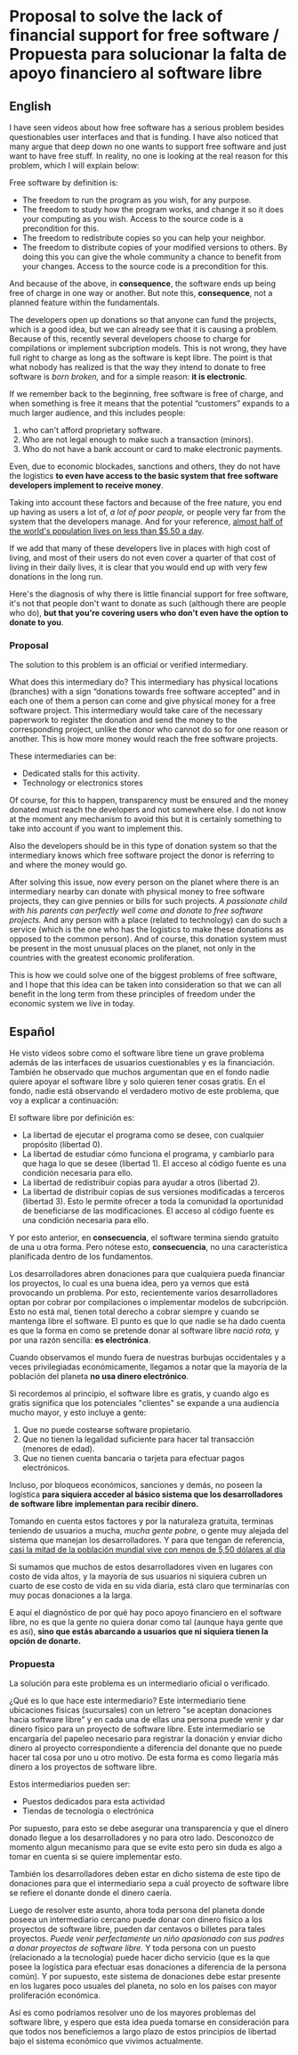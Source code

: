 # Proposal to solve the lack of financial support for free software / Propuesta para solucionar la falta de apoyo financiero al software libre

## English
I have seen videos about how free software has a serious problem besides questionables user interfaces and that is funding.
I have also noticed that many argue that deep down no one wants to support free software and just want to have free stuff.
In reality, no one is looking at the real reason for this problem, which I will explain below:

Free software by definition is:

* The freedom to run the program as you wish, for any purpose.
* The freedom to study how the program works, and change it so it does your computing as you wish. Access to the source code is a precondition for this.
* The freedom to redistribute copies so you can help your neighbor.
* The freedom to distribute copies of your modified versions to others. By doing this you can give the whole community a chance to benefit from your changes. Access to the source code is a precondition for this.

And because of the above, in **consequence**, the software ends up being free of charge in one way or another. But note this, **consequence**, not a planned feature within the fundamentals.

The developers open up donations so that anyone can fund the projects, which is a good idea, but we can already see that it is causing a problem. Because of this, recently several developers choose to charge for compilations or implement subcription models. This is not wrong, they have full right to charge as long as the software is kept libre. The point is that what nobody has realized is that the way they intend to donate to free software is *born broken,* and for a simple reason: **it is electronic**.

If we remember back to the beginning, free software is free of charge, and when something is free it means that the potential “customers” expands to a much larger audience, and this includes people:
1. who can't afford proprietary software.
2. Who are not legal enough to make such a transaction (minors).
3. Who do not have a bank account or card to make electronic payments.

Even, due to economic blockades, sanctions and others, they do not have the logistics **to even have access to the basic system that free software developers implement to receive money**.

Taking into account these factors and because of the free nature, you end up having as users a lot of, *a lot of poor people,* or people very far from the system that the developers manage. And for your reference, [almost half of the world's population lives on less than $5.50 a day](https://www.bancomundial.org/es/news/press-release/2018/10/17/nearly-half-the-world-lives-on-less-than-550-a-day).

If we add that many of these developers live in places with high cost of living, and most of their users do not even cover a quarter of that cost of living in their daily lives, it is clear that you would end up with very few donations in the long run.

Here's the diagnosis of why there is little financial support for free software, it's not that people don't want to donate as such (although there are people who do), **but that you're covering users who don't even have the option to donate to you**.

### Proposal

The solution to this problem is an official or verified intermediary. 

What does this intermediary do? This intermediary has physical locations (branches) with a sign “donations towards free software accepted” and in each one of them a person can come and give physical money for a free software project. This intermediary would take care of the necessary paperwork to register the donation and send the money to the corresponding project, unlike the donor who cannot do so for one reason or another. This is how more money would reach the free software projects.

These intermediaries can be:
* Dedicated stalls for this activity.
* Technology or electronics stores

Of course, for this to happen, transparency must be ensured and the money donated must reach the developers and not somewhere else. I do not know at the moment any mechanism to avoid this but it is certainly something to take into account if you want to implement this.

Also the developers should be in this type of donation system so that the intermediary knows which free software project the donor is referring to and where the money would go.

After solving this issue, now every person on the planet where there is an intermediary nearby can donate with physical money to free software projects, they can give pennies or bills for such projects. *A passionate child with his parents can perfectly well come and donate to free software projects.* And any person with a place (related to technology) can do such a service (which is the one who has the logistics to make these donations as opposed to the common person). And of course, this donation system must be present in the most unusual places on the planet, not only in the countries with the greatest economic proliferation.

This is how we could solve one of the biggest problems of free software, and I hope that this idea can be taken into consideration so that we can all benefit in the long term from these principles of freedom under the economic system we live in today.

## Español

He visto videos sobre como el software libre tiene un grave problema además de las interfaces de usuarios cuestionables y es la financiación.
También he observado que muchos argumentan que en el fondo nadie quiere apoyar el software libre y solo quieren tener cosas gratis.
En el fondo, nadie está observando el verdadero motivo de este problema, que voy a explicar a continuación:

El software libre por definición es:

* La libertad de ejecutar el programa como se desee, con cualquier propósito (libertad 0).
* La libertad de estudiar cómo funciona el programa, y cambiarlo para que haga lo que se desee (libertad 1). El acceso al código fuente es una condición necesaria para ello.
* La libertad de redistribuir copias para ayudar a otros (libertad 2).
* La libertad de distribuir copias de sus versiones modificadas a terceros (libertad 3). Esto le permite ofrecer a toda la comunidad la oportunidad de beneficiarse de las modificaciones. El acceso al código fuente es una condición necesaria para ello.

Y por esto anterior, en **consecuencia**, el software termina siendo gratuito de una u otra forma. Pero nótese esto, **consecuencia**, no una característica planificada dentro de los fundamentos.

Los desarrolladores abren donaciones para que cualquiera pueda financiar los proyectos, lo cual es una buena idea, pero ya vemos que está provocando un problema. Por esto, recientemente varios desarrolladores optan por cobrar por compilaciones o implementar modelos de subcripción. Esto no está mal, tienen total derecho a cobrar siempre y cuando se mantenga libre el software. El punto es que lo que nadie se ha dado cuenta es que la forma en como se pretende donar al software libre *nació rota,* y por una razón sencilla: **es electrónica**.

Cuando observamos el mundo fuera de nuestras burbujas occidentales y a veces privilegiadas económicamente, llegamos a notar que la mayoría de la población del planeta **no usa dinero electrónico**.

Si recordemos al principio, el software libre es gratis, y cuando algo es gratis significa que los potenciales "clientes" se expande a una audiencia mucho mayor, y esto incluye a gente:
1. Que no puede costearse software propietario.
2. Que no tienen la legalidad suficiente para hacer tal transacción (menores de edad).
3. Que no tienen cuenta bancaria o tarjeta para efectuar pagos electrónicos.

Incluso, por bloqueos económicos, sanciones y demás, no poseen la logística **para siquiera acceder al básico sistema que los desarrolladores de software libre implementan para recibir dinero.**

Tomando en cuenta estos factores y por la naturaleza gratuita, terminas teniendo de usuarios a mucha, *mucha gente pobre,* o gente muy alejada del sistema que manejan los desarrolladores. Y para que tengan de referencia, [casi la mitad de la población mundial vive con menos de 5,50 dólares al día](https://www.bancomundial.org/es/news/press-release/2018/10/17/nearly-half-the-world-lives-on-less-than-550-a-day)

Si sumamos que muchos de estos desarrolladores viven en lugares con costo de vida altos, y la mayoría de sus usuarios ni siquiera cubren un cuarto de ese costo de vida en su vida diaria, está claro que terminarías con muy pocas donaciones a la larga.

E aquí el diagnóstico de por qué hay poco apoyo financiero en el software libre, no es que la gente no quiera donar como tal (aunque haya gente que es así), **sino que estás abarcando a usuarios que ni siquiera tienen la opción de donarte.**

### Propuesta

La solución para este problema es un intermediario oficial o verificado. 

¿Qué es lo que hace este intermediario? Este intermediario tiene ubicaciones físicas (sucursales) con un letrero "se aceptan donaciones hacia software libre" y en cada una de ellas una persona puede venir y dar dinero físico para un proyecto de software libre. Este intermediario se encargaría del papeleo necesario para registrar la donación y enviar dicho dinero al proyecto correspondiente a diferencia del donante que no puede hacer tal cosa por uno u otro motivo. De esta forma es como llegaría más dinero a los proyectos de software libre.

Estos intermediarios pueden ser:
* Puestos dedicados para esta actividad
* Tiendas de tecnología o electrónica

Por supuesto, para esto se debe asegurar una transparencia y que el dinero donado llegue a los desarrolladores y no para otro lado. Desconozco de momento algun mecanismo para que se evite esto pero sin duda es algo a tomar en cuenta si se quiere implementar esto.

También los desarrolladores deben estar en dicho sistema de este tipo de donaciones para que el intermediario sepa a cuál proyecto de software libre se refiere el donante donde el dinero caería.

Luego de resolver este asunto, ahora toda persona del planeta donde poseea un intermediario cercano puede donar con dinero físico a los proyectos de software libre, pueden dar centavos o billetes para tales proyectos. *Puede venir perfectamente un niño apasionado con sus padres a donar proyectos de software libre.* Y toda persona con un puesto (relacionado a la tecnología) puede hacer dicho servicio (que es la que posee la logística para efectuar esas donaciones a diferencia de la persona común). Y por supuesto, este sistema de donaciones debe estar presente en los lugares poco usuales del planeta, no solo en los países con mayor proliferación económica.

Así es como podríamos resolver uno de los mayores problemas del software libre, y espero que esta idea pueda tomarse en consideración para que todos nos beneficiemos a largo plazo de estos principios de libertad bajo el sistema económico que vivimos actualmente.
